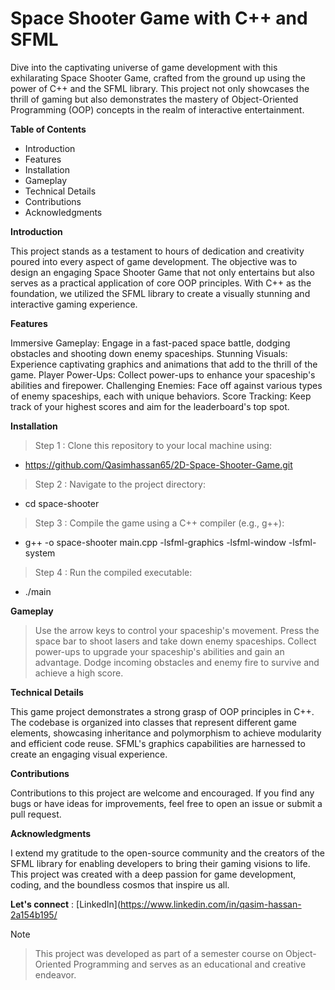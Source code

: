 # Space Shooter Game with C++ and SFML

Dive into the captivating universe of game development with this exhilarating Space Shooter Game, crafted from the ground up using the power of C++ and the SFML library. This project not only showcases the thrill of gaming but also demonstrates the mastery of Object-Oriented Programming (OOP) concepts in the realm of interactive entertainment.

**Table of Contents**
- Introduction
- Features
- Installation
- Gameplay
- Technical Details
- Contributions
- Acknowledgments

**Introduction**

This project stands as a testament to hours of dedication and creativity poured into every aspect of game development. The objective was to design an engaging Space Shooter Game that not only entertains but also serves as a practical application of core OOP principles. With C++ as the foundation, we utilized the SFML library to create a visually stunning and interactive gaming experience.

**Features**

Immersive Gameplay: Engage in a fast-paced space battle, dodging obstacles and shooting down enemy spaceships.
Stunning Visuals: Experience captivating graphics and animations that add to the thrill of the game.
Player Power-Ups: Collect power-ups to enhance your spaceship's abilities and firepower.
Challenging Enemies: Face off against various types of enemy spaceships, each with unique behaviors.
Score Tracking: Keep track of your highest scores and aim for the leaderboard's top spot.

**Installation**

> Step 1 : Clone this repository to your local machine using:

 - https://github.com/Qasimhassan65/2D-Space-Shooter-Game.git

> Step 2 : Navigate to the project directory:

 - cd space-shooter

> Step 3 : Compile the game using a C++ compiler (e.g., g++):

- g++ -o space-shooter main.cpp -lsfml-graphics -lsfml-window -lsfml-system

> Step 4 : Run the compiled executable:

 - ./main

**Gameplay**

> Use the arrow keys to control your spaceship's movement.
> Press the space bar to shoot lasers and take down enemy spaceships.
> Collect power-ups to upgrade your spaceship's abilities and gain an advantage.
> Dodge incoming obstacles and enemy fire to survive and achieve a high score.

**Technical Details**

This game project demonstrates a strong grasp of OOP principles in C++. The codebase is organized into classes that represent different game elements, showcasing inheritance and polymorphism to achieve modularity and efficient code reuse. SFML's graphics capabilities are harnessed to create an engaging visual experience.

**Contributions**

Contributions to this project are welcome and encouraged. If you find any bugs or have ideas for improvements, feel free to open an issue or submit a pull request.

**Acknowledgments**

I extend my gratitude to the open-source community and the creators of the SFML library for enabling developers to bring their gaming visions to life. This project was created with a deep passion for game development, coding, and the boundless cosmos that inspire us all.

**Let's connect** :  [LinkedIn](https://www.linkedin.com/in/qasim-hassan-2a154b195/

> [!NOTE]

> This project was developed as part of a semester course on Object-Oriented Programming and serves as an educational and creative endeavor.





